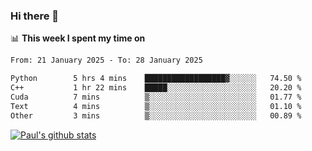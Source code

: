 ### Hi there 👋

📊 **This week I spent my time on**
<!--START_SECTION:waka-->

```txt
From: 21 January 2025 - To: 28 January 2025

Python        5 hrs 4 mins    ██████████████████▓░░░░░░   74.50 %
C++           1 hr 22 mins    █████░░░░░░░░░░░░░░░░░░░░   20.20 %
Cuda          7 mins          ▒░░░░░░░░░░░░░░░░░░░░░░░░   01.77 %
Text          4 mins          ▒░░░░░░░░░░░░░░░░░░░░░░░░   01.10 %
Other         3 mins          ▒░░░░░░░░░░░░░░░░░░░░░░░░   00.89 %
```

<!--END_SECTION:waka-->


[![Paul's github stats](https://github-readme-stats.vercel.app/api?username=mickeyouyou&theme=dracula&show_icons=true)](https://github.com/anuraghazra/github-readme-stats)
